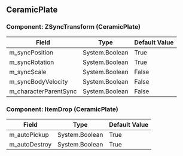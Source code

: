 ## CeramicPlate

### Component: ZSyncTransform (CeramicPlate)

|Field|Type|Default Value|
|-----|----|-------------|
|m_syncPosition|System.Boolean|True|
|m_syncRotation|System.Boolean|True|
|m_syncScale|System.Boolean|False|
|m_syncBodyVelocity|System.Boolean|False|
|m_characterParentSync|System.Boolean|False|

### Component: ItemDrop (CeramicPlate)

|Field|Type|Default Value|
|-----|----|-------------|
|m_autoPickup|System.Boolean|True|
|m_autoDestroy|System.Boolean|True|

